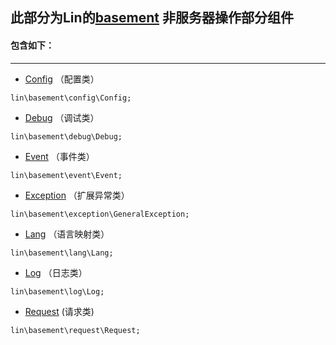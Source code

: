 此部分为Lin的[basement](https://github.com/linlanye/basement) 非服务器操作部分组件
---

#### 包含如下：
---


* [Config](basement/config/Config.md) （配置类）
```
lin\basement\config\Config;
```

* [Debug](basement/debug/Debug.md)	  （调试类）
```
lin\basement\debug\Debug;
```

* [Event](basement/event/Event.md)    （事件类）
```
lin\basement\event\Event;
```

* [Exception](basement/exception/GeneralException.md) （扩展异常类）
```
lin\basement\exception\GeneralException;
```

* [Lang](basement/lang/Lang.md) （语言映射类）
```
lin\basement\lang\Lang;
```

* [Log](basement/log/Log.md) （日志类）
```
lin\basement\log\Log;
```

* [Request](basement/request/Request.md) (请求类)
```
lin\basement\request\Request;
```

